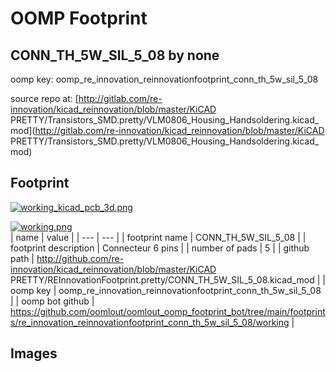 # OOMP Footprint  
## CONN_TH_5W_SIL_5_08  by none  
  
oomp key: oomp_re_innovation_reinnovationfootprint_conn_th_5w_sil_5_08  
  
source repo at: [http://gitlab.com/re-innovation/kicad_reinnovation/blob/master/KiCAD PRETTY/Transistors_SMD.pretty/VLM0806_Housing_Handsoldering.kicad_mod](http://gitlab.com/re-innovation/kicad_reinnovation/blob/master/KiCAD PRETTY/Transistors_SMD.pretty/VLM0806_Housing_Handsoldering.kicad_mod)  
## Footprint  
  
[![working_kicad_pcb_3d.png](working_kicad_pcb_3d_600.png)](working_kicad_pcb_3d.png)  
  
[![working.png](working_600.png)](working.png)  
| name | value | 
| --- | --- | 
| footprint name | CONN_TH_5W_SIL_5_08 | 
| footprint description | Connecteur 6 pins | 
| number of pads | 5 | 
| github path | http://github.com/re-innovation/kicad_reinnovation/blob/master/KiCAD PRETTY/REInnovationFootprint.pretty/CONN_TH_5W_SIL_5_08.kicad_mod | 
| oomp key | oomp_re_innovation_reinnovationfootprint_conn_th_5w_sil_5_08 | 
| oomp bot github | https://github.com/oomlout/oomlout_oomp_footprint_bot/tree/main/footprints/re_innovation_reinnovationfootprint_conn_th_5w_sil_5_08/working | 
## Images  
